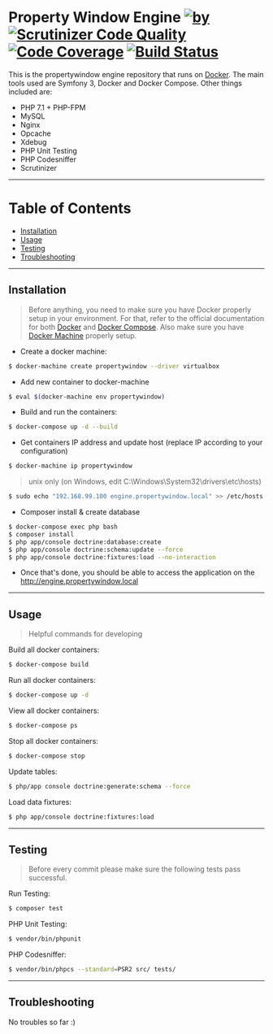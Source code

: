 Property Window Engine [![by](https://img.shields.io/badge/by-%40marcgeurts-blue.svg)](https://github.com/marcgeurts) [![Scrutinizer Code Quality](https://scrutinizer-ci.com/g/marcgeurts/propertywindow-engine/badges/quality-score.png?b=master&s=8b820292927489dd0e37b8f3c87062fbd1c1aa1b)](https://scrutinizer-ci.com/g/marcgeurts/propertywindow-engine/?branch=master) [![Code Coverage](https://scrutinizer-ci.com/g/marcgeurts/propertywindow-engine/badges/coverage.png?b=master&s=f8a091208c6e51c6ed30580cce43ef065ade237c)](https://scrutinizer-ci.com/g/marcgeurts/propertywindow-engine/?branch=master) [![Build Status](https://scrutinizer-ci.com/g/marcgeurts/propertywindow-engine/badges/build.png?b=master&s=6051db0f484eb293c8dbdea4a804703150345880)](https://scrutinizer-ci.com/g/marcgeurts/propertywindow-engine/build-status/master)
========================

This is the propertywindow engine repository that runs on [Docker](https://www.docker.com/). The main tools used are Symfony 3, Docker and Docker Compose. Other things included are:

- PHP 7.1 + PHP-FPM
- MySQL
- Nginx
- Opcache
- Xdebug
- PHP Unit Testing
- PHP Codesniffer
- Scrutinizer


---
Table of Contents 
==================

- [Installation](#installation)
- [Usage](#usage)
- [Testing](#testing)
- [Troubleshooting](#troubleshooting)
---
## Installation

> Before anything, you need to make sure you have Docker properly setup in your environment. For that, refer to the official documentation for both [Docker](https://docs.docker.com/) and [Docker Compose](https://docs.docker.com/compose/). Also make sure you have [Docker Machine](https://docs.docker.com/machine/) properly setup.

* Create a docker machine:
```bash
$ docker-machine create propertywindow --driver virtualbox
```
* Add new container to docker-machine
```bash
$ eval $(docker-machine env propertywindow)
```

* Build and run the containers:
```bash
$ docker-compose up -d --build
```
* Get containers IP address and update host (replace IP according to your configuration)
```bash
$ docker-machine ip propertywindow
```
> unix only (on Windows, edit C:\Windows\System32\drivers\etc\hosts)

```bash
$ sudo echo "192.168.99.100 engine.propertywindow.local" >> /etc/hosts
```

* Composer install & create database
```bash
$ docker-compose exec php bash
$ composer install
$ php app/console doctrine:database:create
$ php app/console doctrine:schema:update --force
$ php app/console doctrine:fixtures:load --no-interaction
```
* Once that's done, you should be able to access the application on the http://engine.propertywindow.local

---

## Usage

> Helpful commands for developing

Build all docker containers:
```bash
$ docker-compose build
```
Run all docker containers:
```bash
$ docker-compose up -d
```
View all docker containers:
```bash
$ docker-compose ps
```
Stop all docker containers:
```bash
$ docker-compose stop
```
Update tables:
```bash
$ php/app console doctrine:generate:schema --force
```
Load data fixtures:
```bash
$ php app/console doctrine:fixtures:load
```
---

## Testing

> Before every commit please make sure the following tests pass successful.

Run Testing:
```bash
$ composer test
```

PHP Unit Testing:
```bash
$ vendor/bin/phpunit
```

PHP Codesniffer:
```bash
$ vendor/bin/phpcs --standard=PSR2 src/ tests/
```
---

## Troubleshooting

No troubles so far :)

